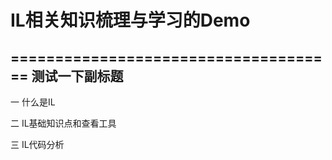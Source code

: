 # IL相关知识梳理与学习的Demo
=====================================
测试一下副标题
------------------------------------

一  什么是IL

		
二 IL基础知识点和查看工具


三 IL代码分析
